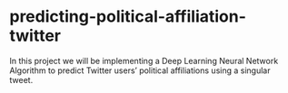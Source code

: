 # predicting-political-affiliation-twitter
In this project we will be implementing a Deep Learning Neural Network Algorithm to predict Twitter users’ political affiliations using a singular tweet.

